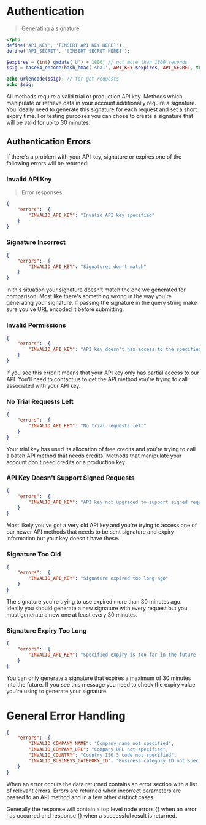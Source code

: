 # Authentication

> Generating a signature:

```php
<?php
define('API_KEY', '[INSERT API KEY HERE]');
define('API_SECRET', '[INSERT SECRET HERE]');

$expires = (int) gmdate('U') + 1800; // not more than 1800 seconds
$sig = base64_encode(hash_hmac('sha1', API_KEY.$expires, API_SECRET, true));

echo urlencode($sig); // for get requests
echo $sig;
```

All methods require a valid trial or production API key. Methods which manipulate or retrieve data in your account additionally require a signature. You ideally need to generate this signature for each request and set a short expiry time. For testing purposes you can chose to create a signature that will be valid for up to 30 minutes.

## Authentication Errors

If there's a problem with your API key, signature or expires one of the following errors will be returned:

### Invalid API Key

> Error responses:

```json
{
    "errors":  {
        "INVALID_API_KEY": "Invalid API key specified"
    }
}
```
 
### Signature Incorrect

```json
{
    "errors":  {
        "INVALID_API_KEY": "Signatures don't match"
    }
}
```

In this situation your signature doesn't match the one we generated for comparison. Most like there's something wrong in the way you're generating your signature. If passing the signature in the query string make sure you've URL encoded it before submitting.
 
### Invalid Permissions

```json
{
    "errors":  {
        "INVALID_API_KEY": "API key doesn't has access to the specified api call"
    }
}
```

If you see this error it means that your API key only has partial access to our API. You'll need to contact us to get the API method you're trying to call associated with your API key.
 
### No Trial Requests Left

```json
{
    "errors":  {
        "INVALID_API_KEY": "No trial requests left"
    }
}
```

Your trial key has used its allocation of free credits and you're trying to call a batch API method that needs credits. Methods that manipulate your account don't need credits or a production key.
 
### API Key Doesn't Support Signed Requests

```json
{
    "errors":  {
        "INVALID_API_KEY": "API key not upgraded to support signed requests"
    }
}
```

Most likely you've got a very old API key and you're trying to access one of our newer API methods that needs to be sent signature and expiry information but your key doesn't have these.
 
### Signature Too Old

```json
{
    "errors":  {
        "INVALID_API_KEY": "Signature expired too long ago"
    }
}
```

The signature you're trying to use expired more than 30 minutes ago. Ideally you should generate a new signature with every request but you must generate a new one at least every 30 minutes.
 
### Signature Expiry Too Long

```json
{
    "errors":  {
        "INVALID_API_KEY": "Specified expiry is too far in the future (max 1800 seconds allowed)"
    }
}
```

You can only generate a signature that expires a maximum of 30 minutes into the future. If you see this message you need to check the expiry value you're using to generate your signature.

# General Error Handling

```json
{
    "errors":  {
        "INVALID_COMPANY_NAME": "Company name not specified",
        "INVALID_COMPANY_URL": "Company URL not specified",
        "INVALID_COUNTRY": "Country ISO 3 code not specified",
        "INVALID_BUSINESS_CATEGORY_ID": "Business category ID not specified"
    }
}
```

When an error occurs the data returned contains an error section with a list of relevant errors. Errors are returned when incorrect parameters are passed to an API method and in a few other distinct cases.
 
Generally the response will contain a top level node errors {} when an error has occurred and response {} when a successful result is returned.
